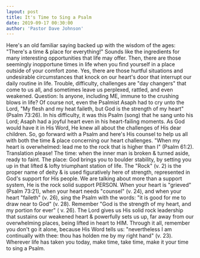 ```yaml
---
layout: post
title: It's Time to Sing a Psalm
date: 2019-09-17 00:30:00
author: 'Pastor Dave Johnson'
---
```


Here's an old familiar saying backed up with the wisdom of the ages: "There's a time & place for everything!" Sounds like the ingredients for many interesting opportunities that life may offer. Then, there are those seemingly inopportune times in life when you find yourself in a place outside of your comfort zone. Yes, there are those hurtful situations and undesirable circumstances that knock on our heart's door that interrupt our daily routine in life. Trouble, difficulty, challenges are "day changers" that come to us all, and sometimes leave us perplexed, rattled, and even weakened. Question: Is anyone, including ME, immune to the crushing blows in life? Of course not, even the Psalmist Asaph had to cry unto the Lord, "My flesh and my heat faileth, but God is the strength of my heart" (Psalm 73:26). In his difficulty, it was this Psalm (song) that he sang unto his Lord; Asaph had a joyful heart even in his heart-failing moments. As God would have it in His Word, He knew all about the challenges of His dear children. So, go forward with a Psalm and here's His counsel to help us all with both the time & place concerning our heart challenges. "When my heart is overwhelmed: lead me to the rock that is higher than I" (Psalm 61:2). Translation please! The time: when the inner man is broken & turned aside, ready to faint. The place: God brings you to boulder stability, by setting you up in that lifted & lofty triumphant station of life. The "Rock" (v. 2) is the proper name of deity & is used figuratively here of strength, represented in God's support for His people. We are talking about more than a support system, He is the rock solid support PERSON. When your heart is "grieved" (Psalm 73:21), when your heart needs "counsel" (v. 24), and when your heart "faileth" (v. 26), sing the Psalm with the words: "it is good for me to draw near to God" (v. 28). Remember "God is the strength of my heart, and my portion for ever" ( v. 26). The Lord gives us His solid rock leadership that sustains our weakened heart & powerfully sets us up, far away from our overwhelming places, being lifted in heart to HIM. Through it all, remember you don't go it alone, because His Word tells us: "nevertheless I am continually with thee: thou has holden me by my right hand" (v. 23). Wherever life has taken you today, make time, take time, make it your time to sing a Psalm.
